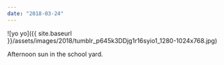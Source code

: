 ```yaml
---
date: "2018-03-24"
---
```


![yo yo]({{ site.baseurl }}/assets/images/2018/tumblr_p645k3DDjg1r16syio1_1280-1024x768.jpg)

Afternoon sun in the school yard.
